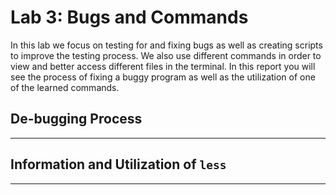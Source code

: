 # Lab 3: Bugs and Commands 
In this lab we focus on testing for and fixing bugs as well as creating scripts to improve the testing process. We also use different commands in order to view and 
better access different files in the terminal. In this report you will see the process of fixing a buggy program as well as the utilization of one of the learned commands.

## De-bugging Process
---
## Information and Utilization of `less`
---
